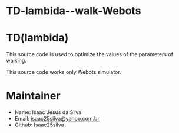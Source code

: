 # TD-lambida--walk-Webots

TD(lambida)
===========

This source code is used to optimize the values of the parameters of walking.

This source code works only Webots simulator.

Maintainer
=================
* Name: Isaac Jesus da Silva
* Email: isaac25silva@yahoo.com.br
* Github: Isaac25silva
